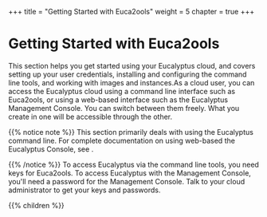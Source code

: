 +++
title = "Getting Started with Euca2ools"
weight = 5
chapter = true
+++


# Getting Started with Euca2ools
This section helps you get started using your Eucalyptus cloud, and covers setting up your user credentials, installing and configuring the command line tools, and working with images and instances.As a cloud user, you can access the Eucalyptus cloud using a command line interface such as Euca2ools, or using a web-based interface such as the Eucalyptus Management Console. You can switch between them freely. What you create in one will be accessible through the other. 


{{% notice note %}}
This section primarily deals with using the Eucalyptus command line. For complete documentation on using web-based the Eucalyptus Console, see [](../shared/console_login.dita) . 


{{% /notice %}}
To access Eucalyptus via the command line tools, you need keys for Euca2ools. To access Eucalyptus with the Management Console, you'll need a password for the Management Console. Talk to your cloud administrator to get your keys and passwords. 



{{% children %}}
